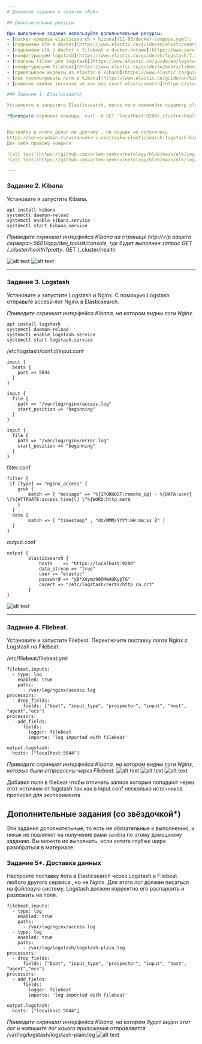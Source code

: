 ```yaml
---
# Домашнее задание к занятию «ELK»

## Дополнительные ресурсы

При выполнении задания используйте дополнительные ресурсы:
- [docker-compose elasticsearch + kibana](11-03/docker-compose.yaml);
- [поднимаем elk в docker](https://www.elastic.co/guide/en/elasticsearch/reference/7.17/docker.html);
- [поднимаем elk в docker с filebeat и docker-логами](https://www.sarulabs.com/post/5/2019-08-12/sending-docker-logs-to-elasticsearch-and-kibana-with-filebeat.html);
- [конфигурируем logstash](https://www.elastic.co/guide/en/logstash/7.17/configuration.html);
- [плагины filter для logstash](https://www.elastic.co/guide/en/logstash/current/filter-plugins.html);
- [конфигурируем filebeat](https://www.elastic.co/guide/en/beats/libbeat/5.3/config-file-format.html);
- [привязываем индексы из elastic в kibana](https://www.elastic.co/guide/en/kibana/7.17/index-patterns.html);
- [как просматривать логи в kibana](https://www.elastic.co/guide/en/kibana/current/discover.html);
- [решение ошибки increase vm.max_map_count elasticsearch](https://stackoverflow.com/questions/42889241/how-to-increase-vm-max-map-count).

### Задание 1. Elasticsearch 

Установите и запустите Elasticsearch, после чего поменяйте параметр cluster_name на случайный. 

*Приведите скриншот команды 'curl -X GET 'localhost:9200/_cluster/health?pretty', сделанной на сервере с установленным Elasticsearch. Где будет виден нестандартный cluster_name*.


Настройку в итоге делал по другому , по леуции не получилось
https://serveradmin.ru/ustanovka-i-nastroyka-elasticsearch-logstash-kibana-elk-stack/#Ubuntu_Debian
Для себя привожу конфиги

![alt text](https://github.com/artem-senkov/netology/blob/main/elk/img/elk1-1.png)
![alt text](https://github.com/artem-senkov/netology/blob/main/elk/img/elk1-2.png)

---
```


### Задание 2. Kibana

Установите и запустите Kibana.
```
apt install kibana
systemctl daemon-reload
systemctl enable kibana.service
systemctl start kibana.service
```
*Приведите скриншот интерфейса Kibana на странице http://<ip вашего сервера>:5601/app/dev_tools#/console, где будет выполнен запрос GET /_cluster/health?pretty*.
GET /_cluster/health

![alt text](https://github.com/artem-senkov/netology/blob/main/elk/img/elk2-1.png)
![alt text](https://github.com/artem-senkov/netology/blob/main/elk/img/elk2-2.png)

---

### Задание 3. Logstash

Установите и запустите Logstash и Nginx. С помощью Logstash отправьте access-лог Nginx в Elasticsearch. 

*Приведите скриншот интерфейса Kibana, на котором видны логи Nginx.*
```
apt install logstash
systemctl daemon-reload
systemctl enable logstash.service
systemctl start logstash.service
```
/etc/logstash/conf.d/input.conf
```
input {
  beats {
    port => 5044
  }
}

input {
  file {
    path => "/var/log/nginx/access.log"
    start_position => "beginning"
  }
}

input {
  file {
    path => "/var/log/nginx/error.log"
    start_position => "beginning"
  }
}

```

filter.conf
```
filter {
 if [type] == "nginx_access" {
    grok {
        match => { "message" => "%{IPORHOST:remote_ip} - %{DATA:user} \[%{HTTPDATE:access_time}\] \"%{WORD:http_met$
    }
  }
  date {
        match => [ "timestamp" , "dd/MMM/YYYY:HH:mm:ss Z" ]
  }
}

```

output.conf
```
output {
        elasticsearch {
            hosts    => "https://localhost:9200"
            data_stream => "true"
            user => "elastic"
            password => "yB*Xnymz90OMmAUKypTG"
            cacert => "/etc/logstash/certs/http_ca.crt"
        }
}

```
![alt text](https://github.com/artem-senkov/netology/blob/main/elk/img/elk3-1.png)

---

### Задание 4. Filebeat. 

Установите и запустите Filebeat. Переключите поставку логов Nginx с Logstash на Filebeat. 

 /etc/filebeat/filebeat.yml
```
filebeat.inputs:
  - type: log
    enabled: true
    paths:
      - /var/log/nginx/access.log
processors:
  - drop_fields:
      fields: ["beat", "input_type", "prospector", "input", "host", "agent","ecs"]
processors:
  - add_fields:
      fields:
        logger: filebeat
        importe: 'log imported with filebeat'

output.logstash:
  hosts: ["localhost:5044"]

```

*Приведите скриншот интерфейса Kibana, на котором видны логи Nginx, которые были отправлены через Filebeat.*
![alt text](https://github.com/artem-senkov/netology/blob/main/elk/img/elk-4-1.png)
![alt text](https://github.com/artem-senkov/netology/blob/main/elk/img/elk4-2.png)
![alt text](https://github.com/artem-senkov/netology/blob/main/elk/img/elk4-3.png)

Добавил поля в filebeat чтобы отличать записи которые попадают через этот источник от logstash так как в input.conf несколько источников прописал для эксперимента


## Дополнительные задания (со звёздочкой*)
Эти задания дополнительные, то есть не обязательные к выполнению, и никак не повлияют на получение вами зачёта по этому домашнему заданию. Вы можете их выполнить, если хотите глубже шире разобраться в материале.

### Задание 5*. Доставка данных 

Настройте поставку лога в Elasticsearch через Logstash и Filebeat любого другого сервиса , но не Nginx. 
Для этого лог должен писаться на файловую систему, Logstash должен корректно его распарсить и разложить на поля. 
```
filebeat.inputs:
  - type: log
    enabled: true
    paths:
      - /var/log/nginx/access.log
  - type: log
    enabled: true
    paths:
      - /var/log/logstash/logstash-plain.log
processors:
  - drop_fields:
      fields: ["beat", "input_type", "prospector", "input", "host", "agent","ecs"]
processors:
  - add_fields:
      fields:
        logger: filebeat
        importe: 'log imported with filebeat'

output.logstash:
  hosts: ["localhost:5044"]

```


*Приведите скриншот интерфейса Kibana, на котором будет виден этот лог и напишите лог какого приложения отправляется.*
/var/log/logstash/logstash-plain.log
![alt text](https://github.com/artem-senkov/netology/blob/main/elk/img/elk5-1.png)

